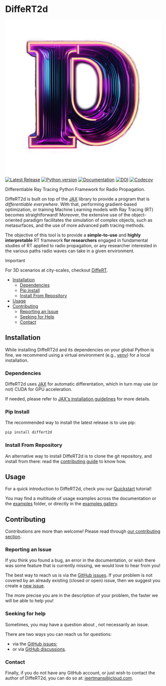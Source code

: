 # DiffeRT2d

<img alt="DiffeRT2d Logo" align="right" width="512px" src="https://raw.githubusercontent.com/jeertmans/DiffeRT2d/main/static/logo_light_transparent.png">

[![Latest Release][pypi-version-badge]][pypi-version-url]
[![Python version][pypi-python-version-badge]][pypi-version-url]
[![Documentation][documentation-badge]][documentation-url]
[![DOI][doi-badge]][doi-url]
[![Codecov][codecov-badge]][codecov-url]

Differentiable Ray Tracing Python Framework for Radio Propagation.

<!-- start description -->

DiffeRT2d is built on top of the
[JAX](https://github.com/google/jax)
library to provide a program that is *differentiable everywhere*.
With that, performing gradient-based optimization, or training
Machine Learning models with Ray Tracing (RT) becomes straightforward!
Moreover, the extensive use of the object-oriented paradigm
facilitates the simulation of complex objects, such as metasurfaces,
and the use of more advanced path tracing methods.

The objective of this tool is to provide a **simple-to-use** and
**highly interpretable** RT framework **for researchers** engaged
in fundamental studies of RT applied to radio propagation,
or any researcher interested in the various paths radio waves
can take in a given environment.

<!-- end description -->

> [!IMPORTANT]
> For 3D scenarios at city-scales,
> checkout [DiffeRT](https://github.com/jeertmans/DiffeRT).

- [Installation](#installation)
  * [Dependencies](#dependencies)
  * [Pip install](#pip-install)
  * [Install From Repository](#install-from-repository)
- [Usage](#usage)
- [Contributing](#contributing)
  * [Reporting an Issue](#reporting-an-issue)
  * [Seeking for Help](#seeking-for-help)
  * [Contact](#contact)

## Installation

<!-- start install -->

While installing DiffeRT2d and its dependencies on your global Python is fine,
we recommend using a virtual environment
(e.g., [venv](https://docs.python.org/3/tutorial/venv.html)) for a local installation.

### Dependencies

<!-- start deps -->

DiffeRT2d uses [JAX](https://github.com/google/jax)
for automatic differentation,
which in turn may use (or not) CUDA for GPU acceleration.

If needed, please refer to
[JAX's installation guidelines](https://github.com/google/jax#installation)
for more details.

<!-- end deps -->

### Pip Install

The recommended way to install the latest release is to use pip:

```bash
pip install differt2d
```

### Install From Repository

An alternative way to install DiffeRT2d is to clone the git repository,
and install from there:
read the
[contributing guide](https://eertmans.be/DiffeRT2d/latest/contributing/workflow.html)
to know how.

<!-- end install -->

## Usage

For a quick introduction to DiffeRT2d, check you our
[Quickstart](https://eertmans.be/DiffeRT2d/latest/quickstart.html) tutorial!

You may find a multitude of usage examples across the documentation
or the [examples](https://github.com/jeertmans/DiffeRT2d/tree/main/examples)
folder, or directly in the
[examples gallery](https://eertmans.be/DiffeRT2d/latest/examples_gallery/index.html).

## Contributing

Contributions are more than welcome!
Please read through
[our contributing section](https://eertmans.be/DiffeRT2d/latest/contributing/index.html).

### Reporting an Issue

<!-- start reporting-an-issue -->

If you think you found a bug,
an error in the documentation,
or wish there was some feature that is currently missing,
we would love to hear from you!

The best way to reach us is via the
[GitHub issues](https://github.com/jeertmans/DiffeRT2d/issues).
If your problem is not covered by an already existing (closed or open) issue,
then we suggest you create a
[new issue](https://github.com/jeertmans/DiffeRT2d/issues/new).

The more precise you are in the description of your problem, the faster we will
be able to help you!

<!-- end reporting-an-issue -->

### Seeking for help

<!-- start seeking-for-help -->

Sometimes, you may have a question about ,
not necessarily an issue.

There are two ways you can reach us for questions:

- via the
[GitHub issues](https://github.com/jeertmans/DiffeRT2d/issues);
- or via
[GitHub discussions](https://github.com/jeertmans/DiffeRT2d/discussions).

<!-- end seeking-for-help -->

### Contact

<!-- start contact -->

Finally, if you do not have any GitHub account,
or just wish to contact the author of DiffeRT2d,
you can do so at: [jeertmans@icloud.com](mailto:jeertmans@icloud.com).

<!-- end contact -->

[pypi-version-badge]: https://img.shields.io/pypi/v/DiffeRT2d?label=DiffeRT2d
[pypi-version-url]: https://pypi.org/project/DiffeRT2d/
[pypi-python-version-badge]: https://img.shields.io/pypi/pyversions/DiffeRT2d
[documentation-badge]: https://img.shields.io/website?down_color=lightgrey&down_message=offline&label=documentation&up_color=green&up_message=online&url=https%3A%2F%2Feertmans.be%2FDiffeRT2d%2F
[documentation-url]: https://eertmans.be/DiffeRT2d/
[doi-badge]: https://zenodo.org/badge/DOI/10.5281/zenodo.11386517.svg
[doi-url]: https://doi.org/10.5281/zenodo.11386517
[codecov-badge]: https://codecov.io/gh/jeertmans/DiffeRT2d/branch/main/graph/badge.svg?token=1dJ1AKWMR5
[codecov-url]: https://codecov.io/gh/jeertmans/DiffeRT2d
